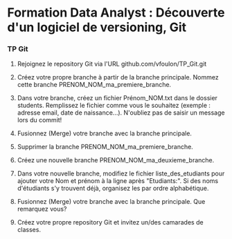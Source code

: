 # Formation Data Analyst : Découverte d'un logiciel de versioning, Git

### TP Git

1. Rejoignez le repository Git via l'URL github.com/vfoulon/TP_Git.git

2. Créez votre propre branche à partir de la branche principale. Nommez cette branche PRENOM_NOM_ma_premiere_branche.

3. Dans votre branche, créez un fichier Prénom_NOM.txt dans le dossier students. Remplissez le fichier comme vous le souhaitez (exemple : adresse email, date de naissance...). N'oubliez pas de saisir un message lors du commit!

4. Fusionnez (Merge) votre branche avec la branche principale.

5. Supprimer la branche PRENOM_NOM_ma_premiere_branche.

6. Créez une nouvelle branche PRENOM_NOM_ma_deuxieme_branche.

7. Dans votre nouvelle branche, modifiez le fichier liste_des_etudiants pour ajouter votre Nom et prénom à la ligne après "Etudiants:". Si des noms d'étudiants s'y trouvent déjà, organisez les par ordre alphabétique.

8. Fusionnez (Merge) votre branche avec la branche principale. Que remarquez vous?

9. Créez votre propre repository Git et invitez un/des camarades de classes.
